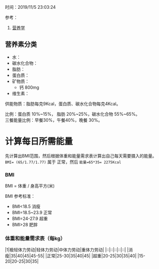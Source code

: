 时间：2019/11/5 23:03:24  

参考：

1. [营养学](https://www.icourse163.org/learn/WHU-490001)

## 营养素分类  

* 水：
* 碳水化合物： 
* 脂肪：
* 蛋白质：
* 矿物质：
	* 钙 800mg
* 维生素：

供能物质：脂肪每克9Kcal，蛋白质、碳水化合物每克4Kcal。

比例：蛋白质 10%~15%， 脂肪 20%~25%，碳水化合物 55%~65%。  
三餐能量比例：早餐30%，午餐40%，晚餐 30%。

# 计算每日所需能量
先计算出BMI范围，然后根据体重和能量需求表计算出自己每天需要摄入的能量。  
`BMI= (65/1.77/1.77)` 属于 正常，然后 `能量=65*35= 2275Kcal`
### BMI 
BMI = 体重 / 身高平方(米)

BMI 参考标准： 

* BMI<18.5 消瘦
* BMI=18.5~23.9 正常
* BMI=24-27.9 超重
* BMI>28 肥胖

### 体重和能量需求表（每kg）

|1|极轻体力劳动|轻体力劳动|中体力劳动|重体力劳动|
|::|::|::|::|::|
|消瘦|35|40|45|45-55|
|正常|25-30|35|40|45|
|超重|20-25|30|35|40|
|15-20|20-25|30|35|
